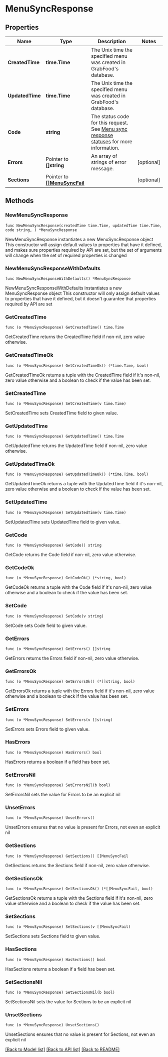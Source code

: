 # MenuSyncResponse

## Properties

Name | Type | Description | Notes
------------ | ------------- | ------------- | -------------
**CreatedTime** | **time.Time** | The Unix time the specified menu was created in GrabFood&#39;s database. | 
**UpdatedTime** | **time.Time** | The Unix time the specified menu was created in GrabFood&#39;s database. | 
**Code** | **string** | The status code for this request. See [Menu sync response statuses](#section/Menu-sync-response-statuses) for more information. | 
**Errors** | Pointer to **[]string** | An array of strings of error message. | [optional] 
**Sections** | Pointer to [**[]MenuSyncFail**](MenuSyncFail.md) |  | [optional] 

## Methods

### NewMenuSyncResponse

`func NewMenuSyncResponse(createdTime time.Time, updatedTime time.Time, code string, ) *MenuSyncResponse`

NewMenuSyncResponse instantiates a new MenuSyncResponse object
This constructor will assign default values to properties that have it defined,
and makes sure properties required by API are set, but the set of arguments
will change when the set of required properties is changed

### NewMenuSyncResponseWithDefaults

`func NewMenuSyncResponseWithDefaults() *MenuSyncResponse`

NewMenuSyncResponseWithDefaults instantiates a new MenuSyncResponse object
This constructor will only assign default values to properties that have it defined,
but it doesn't guarantee that properties required by API are set

### GetCreatedTime

`func (o *MenuSyncResponse) GetCreatedTime() time.Time`

GetCreatedTime returns the CreatedTime field if non-nil, zero value otherwise.

### GetCreatedTimeOk

`func (o *MenuSyncResponse) GetCreatedTimeOk() (*time.Time, bool)`

GetCreatedTimeOk returns a tuple with the CreatedTime field if it's non-nil, zero value otherwise
and a boolean to check if the value has been set.

### SetCreatedTime

`func (o *MenuSyncResponse) SetCreatedTime(v time.Time)`

SetCreatedTime sets CreatedTime field to given value.


### GetUpdatedTime

`func (o *MenuSyncResponse) GetUpdatedTime() time.Time`

GetUpdatedTime returns the UpdatedTime field if non-nil, zero value otherwise.

### GetUpdatedTimeOk

`func (o *MenuSyncResponse) GetUpdatedTimeOk() (*time.Time, bool)`

GetUpdatedTimeOk returns a tuple with the UpdatedTime field if it's non-nil, zero value otherwise
and a boolean to check if the value has been set.

### SetUpdatedTime

`func (o *MenuSyncResponse) SetUpdatedTime(v time.Time)`

SetUpdatedTime sets UpdatedTime field to given value.


### GetCode

`func (o *MenuSyncResponse) GetCode() string`

GetCode returns the Code field if non-nil, zero value otherwise.

### GetCodeOk

`func (o *MenuSyncResponse) GetCodeOk() (*string, bool)`

GetCodeOk returns a tuple with the Code field if it's non-nil, zero value otherwise
and a boolean to check if the value has been set.

### SetCode

`func (o *MenuSyncResponse) SetCode(v string)`

SetCode sets Code field to given value.


### GetErrors

`func (o *MenuSyncResponse) GetErrors() []string`

GetErrors returns the Errors field if non-nil, zero value otherwise.

### GetErrorsOk

`func (o *MenuSyncResponse) GetErrorsOk() (*[]string, bool)`

GetErrorsOk returns a tuple with the Errors field if it's non-nil, zero value otherwise
and a boolean to check if the value has been set.

### SetErrors

`func (o *MenuSyncResponse) SetErrors(v []string)`

SetErrors sets Errors field to given value.

### HasErrors

`func (o *MenuSyncResponse) HasErrors() bool`

HasErrors returns a boolean if a field has been set.

### SetErrorsNil

`func (o *MenuSyncResponse) SetErrorsNil(b bool)`

 SetErrorsNil sets the value for Errors to be an explicit nil

### UnsetErrors
`func (o *MenuSyncResponse) UnsetErrors()`

UnsetErrors ensures that no value is present for Errors, not even an explicit nil
### GetSections

`func (o *MenuSyncResponse) GetSections() []MenuSyncFail`

GetSections returns the Sections field if non-nil, zero value otherwise.

### GetSectionsOk

`func (o *MenuSyncResponse) GetSectionsOk() (*[]MenuSyncFail, bool)`

GetSectionsOk returns a tuple with the Sections field if it's non-nil, zero value otherwise
and a boolean to check if the value has been set.

### SetSections

`func (o *MenuSyncResponse) SetSections(v []MenuSyncFail)`

SetSections sets Sections field to given value.

### HasSections

`func (o *MenuSyncResponse) HasSections() bool`

HasSections returns a boolean if a field has been set.

### SetSectionsNil

`func (o *MenuSyncResponse) SetSectionsNil(b bool)`

 SetSectionsNil sets the value for Sections to be an explicit nil

### UnsetSections
`func (o *MenuSyncResponse) UnsetSections()`

UnsetSections ensures that no value is present for Sections, not even an explicit nil

[[Back to Model list]](../README.md#documentation-for-models) [[Back to API list]](../README.md#documentation-for-api-endpoints) [[Back to README]](../README.md)


